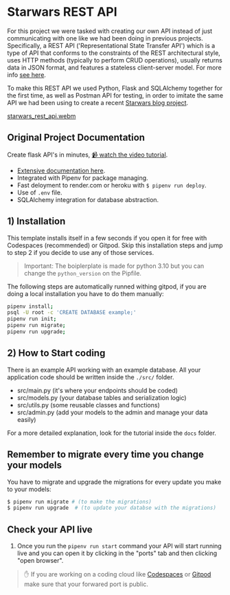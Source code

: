 # Starwars REST API 
For this project we were tasked with creating our own API instead of just communicating with one like we had been doing in previous projects. Specifically, a REST API ('Representational State Transfer API') which is a type of API that conforms to the constraints of the REST architectural style, uses HTTP methods (typically to perform CRUD operations), usually returns data in JSON format, and features a stateless client-server model. For more info [see here](t.ly/xxMkG).

To make this REST API we used Python, Flask and SQLAlchemy together for the first time, as well as Postman API for testing, in order to imitate the same API we had been using to create a recent [Starwars blog project](https://github.com/gdwhittaker94/4Geeks_stars_wars_blog).

[starwars_rest_api.webm](https://github.com/gdwhittaker94/4Geeks_starwars_rest_API/assets/105855731/d4840bd2-a924-472d-88cc-82bb7e2a3806)


## Original Project Documentation
Create flask API's in minutes, [📹 watch the video tutorial](https://youtu.be/ORxQ-K3BzQA).

- [Extensive documentation here](https://start.4geeksacademy.com).
- Integrated with Pipenv for package managing.
- Fast deloyment to render.com or heroku with `$ pipenv run deploy`.
- Use of `.env` file.
- SQLAlchemy integration for database abstraction.

## 1) Installation

This template installs itself in a few seconds if you open it for free with Codespaces (recommended) or Gitpod.
Skip this installation steps and jump to step 2 if you decide to use any of those services.

> Important: The boiplerplate is made for python 3.10 but you can change the `python_version` on the Pipfile.

The following steps are automatically runned withing gitpod, if you are doing a local installation you have to do them manually:

```sh
pipenv install;
psql -U root -c 'CREATE DATABASE example;'
pipenv run init;
pipenv run migrate;
pipenv run upgrade;
```

## 2) How to Start coding

There is an example API working with an example database. All your application code should be written inside the `./src/` folder.

- src/main.py (it's where your endpoints should be coded)
- src/models.py (your database tables and serialization logic)
- src/utils.py (some reusable classes and functions)
- src/admin.py (add your models to the admin and manage your data easily)

For a more detailed explanation, look for the tutorial inside the `docs` folder.

## Remember to migrate every time you change your models

You have to migrate and upgrade the migrations for every update you make to your models:

```bash
$ pipenv run migrate # (to make the migrations)
$ pipenv run upgrade  # (to update your databse with the migrations)
```

## Check your API live

1. Once you run the `pipenv run start` command your API will start running live and you can open it by clicking in the "ports" tab and then clicking "open browser".

> ✋ If you are working on a coding cloud like [Codespaces](https://docs.github.com/en/codespaces/developing-in-codespaces/forwarding-ports-in-your-codespace#sharing-a-port) or [Gitpod](https://www.gitpod.io/docs/configure/workspaces/ports#configure-port-visibility) make sure that your forwared port is public.
